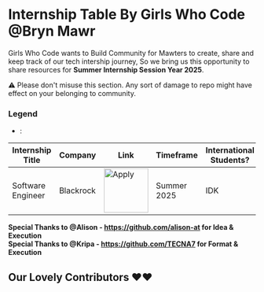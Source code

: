 # Internship Table By Girls Who Code @Bryn Mawr

Girls Who Code wants to Build Community for Mawters to create, share and keep track of our tech intership journey, So we bring us this opportunity to share resources for **Summer Internship Session Year 2025**.

:warning: Please don't misuse this section. Any sort of damage to repo might have effect on your belonging to community.

### Legend
 -  : 



|Internship Title| Company | Link | Timeframe | International Students? | Industry | Academic Year|
|----------------|---------|------|-----------|-------------------------|----------|--------------|
|Software Engineer | Blackrock |   <a href="https://blackrock.tal.net/vx/lang-en-GB/mobile-0/brand-3/xf-1aa1a96c5ba3/candidate/so/pm/1/pl/1/opp/8163-2025-Summer-Internship-Program-AMERS/en-GB "><img src="https://i.imgur.com/eE1fXzS.png" width="90" alt="Apply"> </a>| Summer 2025 | IDK | Finance | Juniors
























**Special Thanks to @Alison - https://github.com/alison-at for Idea & Execution** <br>
**Special Thanks to @Kripa - https://github.com/TECNA7 for Format & Execution**


## Our Lovely Contributors ❤️❤️
